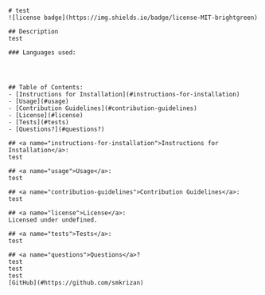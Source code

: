 
    # test
    ![license badge](https://img.shields.io/badge/license-MIT-brightgreen)
    
    ## Description
    test

    ### Languages used:
    
                 
        

    ## Table of Contents:
    - [Instructions for Installation](#instructions-for-installation)
    - [Usage](#usage)
    - [Contribution Guidelines](#contribution-guidelines)
    - [License](#license)
    - [Tests](#tests)
    - [Questions?](#questions?)

    ## <a name="instructions-for-installation">Instructions for Installation</a>:
    test

    ## <a name="usage">Usage</a>:
    test
    
    ## <a name="contribution-guidelines">Contribution Guidelines</a>:
    test

    ## <a name="license">License</a>:
    Licensed under undefined.

    ## <a name="tests">Tests</a>:
    test

    ## <a name="questions">Questions</a>?
    test
    test
    test
    [GitHub](#https://github.com/smkrizan)

    